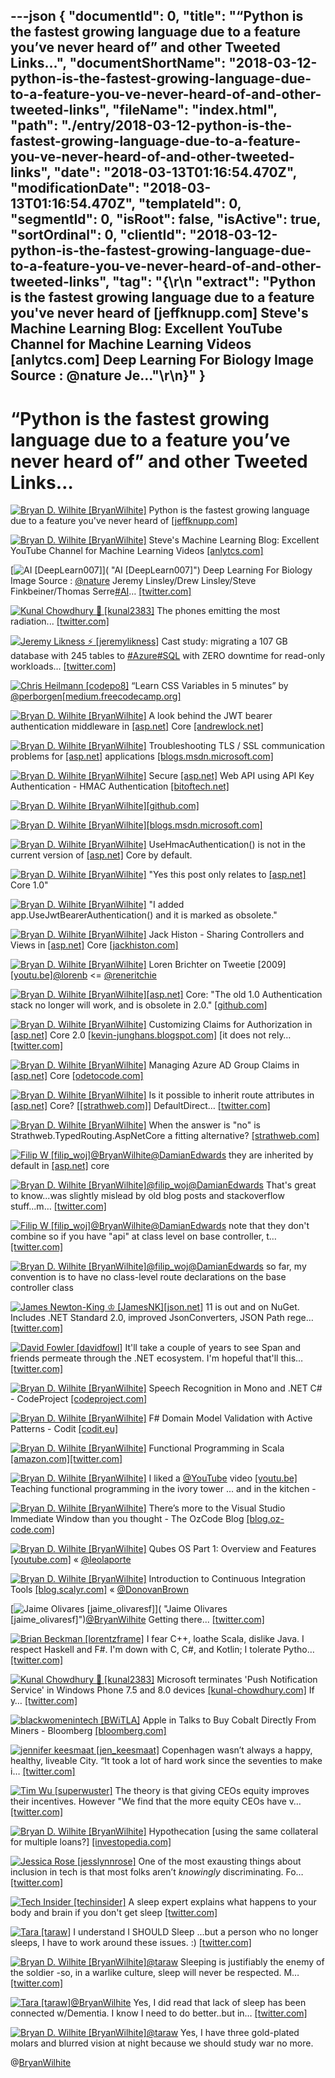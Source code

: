 ---json
{
  "documentId": 0,
  "title": "“Python is the fastest growing language due to a feature you’ve never heard of” and other Tweeted Links…",
  "documentShortName": "2018-03-12-python-is-the-fastest-growing-language-due-to-a-feature-you-ve-never-heard-of-and-other-tweeted-links",
  "fileName": "index.html",
  "path": "./entry/2018-03-12-python-is-the-fastest-growing-language-due-to-a-feature-you-ve-never-heard-of-and-other-tweeted-links",
  "date": "2018-03-13T01:16:54.470Z",
  "modificationDate": "2018-03-13T01:16:54.470Z",
  "templateId": 0,
  "segmentId": 0,
  "isRoot": false,
  "isActive": true,
  "sortOrdinal": 0,
  "clientId": "2018-03-12-python-is-the-fastest-growing-language-due-to-a-feature-you-ve-never-heard-of-and-other-tweeted-links",
  "tag": "{\r\n  \"extract\": \"Python is the fastest growing language due to a feature you've never heard of [jeffknupp.com] Steve's Machine Learning Blog: Excellent YouTube Channel for Machine Learning Videos [anlytcs.com] Deep Learning For Biology           Image Source : @nature Je...\"\r\n}"
}
---

# “Python is the fastest growing language due to a feature you’ve never heard of” and other Tweeted Links…

[<img alt="Bryan D. Wilhite [BryanWilhite]" src="https://songhay.blob.core.windows.net/shared-social-twitter/BryanWilhite.jpeg">](http://t.co/UNdqV0Z1zz "Bryan D. Wilhite [BryanWilhite]") Python is the fastest growing language due to a feature you've never heard of [[jeffknupp.com]](https://jeffknupp.com/blog/2017/09/15/python-is-the-fastest-growing-programming-language-due-to-a-feature-youve-never-heard-of/)

[<img alt="Bryan D. Wilhite [BryanWilhite]" src="https://songhay.blob.core.windows.net/shared-social-twitter/BryanWilhite.jpeg">](http://t.co/UNdqV0Z1zz "Bryan D. Wilhite [BryanWilhite]") Steve's Machine Learning Blog: Excellent YouTube Channel for Machine Learning Videos [[anlytcs.com]](http://www.anlytcs.com/2016/05/excellent-youtube-channel-for-machine.html)

[<img alt="AI [DeepLearn007]" src="https://songhay.blob.core.windows.net/shared-social-twitter/DeepLearn007.jpg">]( "AI [DeepLearn007]") Deep Learning For Biology Image Source : [@nature](http://twitter.com/nature) Jeremy Linsley/Drew Linsley/Steve Finkbeiner/Thomas Serre[#AI](http://twitter.com/search?q=%23AI)… [[twitter.com]](https://twitter.com/i/web/status/966295668410257409)

[<img alt="Kunal Chowdhury 🌟 [kunal2383]" src="https://songhay.blob.core.windows.net/shared-social-twitter/kunal2383.jpg">](https://t.co/u7EfGBIizl "Kunal Chowdhury 🌟 [kunal2383]") The phones emitting the most radiation... [[twitter.com]](https://twitter.com/kunal2383/status/966326634528690176/photo/1)

[<img alt="Jeremy Likness ⚡️ [jeremylikness]" src="https://songhay.blob.core.windows.net/shared-social-twitter/jeremylikness.jpg">](https://t.co/IbLCTBQJ41 "Jeremy Likness ⚡️ [jeremylikness]") Cast study: migrating a 107 GB database with 245 tables to [#Azure](http://twitter.com/search?q=%23Azure)[#SQL](http://twitter.com/search?q=%23SQL) with ZERO downtime for read-only workloads… [[twitter.com]](https://twitter.com/i/web/status/966335714236489728)

[<img alt="Chris Heilmann [codepo8]" src="https://songhay.blob.core.windows.net/shared-social-twitter/codepo8.png">](https://t.co/0xmfa8q7Va "Chris Heilmann [codepo8]") “Learn CSS Variables in 5 minutes” by [@perborgen](http://twitter.com/perborgen)[[medium.freecodecamp.org]](https://medium.freecodecamp.org/learn-css-variables-in-5-minutes-80cf63b4025d)

[<img alt="Bryan D. Wilhite [BryanWilhite]" src="https://songhay.blob.core.windows.net/shared-social-twitter/BryanWilhite.jpeg">](http://t.co/UNdqV0Z1zz "Bryan D. Wilhite [BryanWilhite]") A look behind the JWT bearer authentication middleware in [[asp.net]](http://ASP.NET) Core [[andrewlock.net]](https://andrewlock.net/a-look-behind-the-jwt-bearer-authentication-middleware-in-asp-net-core/)

[<img alt="Bryan D. Wilhite [BryanWilhite]" src="https://songhay.blob.core.windows.net/shared-social-twitter/BryanWilhite.jpeg">](http://t.co/UNdqV0Z1zz "Bryan D. Wilhite [BryanWilhite]") Troubleshooting TLS / SSL communication problems for [[asp.net]](http://ASP.NET) applications [[blogs.msdn.microsoft.com]](https://blogs.msdn.microsoft.com/friis/2017/10/09/troubleshooting-tls-ssl-scenario-2/)

[<img alt="Bryan D. Wilhite [BryanWilhite]" src="https://songhay.blob.core.windows.net/shared-social-twitter/BryanWilhite.jpeg">](http://t.co/UNdqV0Z1zz "Bryan D. Wilhite [BryanWilhite]") Secure [[asp.net]](http://ASP.NET) Web API using API Key Authentication - HMAC Authentication [[bitoftech.net]](http://bitoftech.net/2014/12/15/secure-asp-net-web-api-using-api-key-authentication-hmac-authentication/)

[<img alt="Bryan D. Wilhite [BryanWilhite]" src="https://songhay.blob.core.windows.net/shared-social-twitter/BryanWilhite.jpeg">](http://t.co/UNdqV0Z1zz "Bryan D. Wilhite [BryanWilhite]")[[github.com]](https://github.com/ademcaglin/Security.HmacAuthentication/blob/master/tests/HmacTests/Startup.cs)

[<img alt="Bryan D. Wilhite [BryanWilhite]" src="https://songhay.blob.core.windows.net/shared-social-twitter/BryanWilhite.jpeg">](http://t.co/UNdqV0Z1zz "Bryan D. Wilhite [BryanWilhite]")[[blogs.msdn.microsoft.com]](https://blogs.msdn.microsoft.com/webdev/2017/04/06/jwt-validation-and-authorization-in-asp-net-core/)

[<img alt="Bryan D. Wilhite [BryanWilhite]" src="https://songhay.blob.core.windows.net/shared-social-twitter/BryanWilhite.jpeg">](http://t.co/UNdqV0Z1zz "Bryan D. Wilhite [BryanWilhite]") UseHmacAuthentication() is not in the current version of [[asp.net]](http://ASP.NET) Core by default.

[<img alt="Bryan D. Wilhite [BryanWilhite]" src="https://songhay.blob.core.windows.net/shared-social-twitter/BryanWilhite.jpeg">](http://t.co/UNdqV0Z1zz "Bryan D. Wilhite [BryanWilhite]") "Yes this post only relates to [[asp.net]](http://ASP.NET) Core 1.0"

[<img alt="Bryan D. Wilhite [BryanWilhite]" src="https://songhay.blob.core.windows.net/shared-social-twitter/BryanWilhite.jpeg">](http://t.co/UNdqV0Z1zz "Bryan D. Wilhite [BryanWilhite]") "I added app.UseJwtBearerAuthentication() and it is marked as obsolete."

[<img alt="Bryan D. Wilhite [BryanWilhite]" src="https://songhay.blob.core.windows.net/shared-social-twitter/BryanWilhite.jpeg">](http://t.co/UNdqV0Z1zz "Bryan D. Wilhite [BryanWilhite]") Jack Histon - Sharing Controllers and Views in [[asp.net]](http://ASP.NET) Core [[jackhiston.com]](http://jackhiston.com/2017/8/15/sharing-controllers-and-views-in-aspnet-core/)

[<img alt="Bryan D. Wilhite [BryanWilhite]" src="https://songhay.blob.core.windows.net/shared-social-twitter/BryanWilhite.jpeg">](http://t.co/UNdqV0Z1zz "Bryan D. Wilhite [BryanWilhite]") Loren Brichter on Tweetie [2009] [[youtu.be]](https://youtu.be/7Zd3iNOXTow)[@lorenb](http://twitter.com/lorenb) <= [@reneritchie](http://twitter.com/reneritchie)

[<img alt="Bryan D. Wilhite [BryanWilhite]" src="https://songhay.blob.core.windows.net/shared-social-twitter/BryanWilhite.jpeg">](http://t.co/UNdqV0Z1zz "Bryan D. Wilhite [BryanWilhite]")[[asp.net]](http://ASP.NET) Core: "The old 1.0 Authentication stack no longer will work, and is obsolete in 2.0." [[github.com]](https://github.com/aspnet/Security/issues/1310)

[<img alt="Bryan D. Wilhite [BryanWilhite]" src="https://songhay.blob.core.windows.net/shared-social-twitter/BryanWilhite.jpeg">](http://t.co/UNdqV0Z1zz "Bryan D. Wilhite [BryanWilhite]") Customizing Claims for Authorization in [[asp.net]](http://ASP.NET) Core 2.0 [[kevin-junghans.blogspot.com]](http://kevin-junghans.blogspot.com/2017/08/customizing-claims-for-authorization-in.html) [it does not rely… [[twitter.com]](https://twitter.com/i/web/status/966560484525793280)

[<img alt="Bryan D. Wilhite [BryanWilhite]" src="https://songhay.blob.core.windows.net/shared-social-twitter/BryanWilhite.jpeg">](http://t.co/UNdqV0Z1zz "Bryan D. Wilhite [BryanWilhite]") Managing Azure AD Group Claims in [[asp.net]](http://ASP.NET) Core [[odetocode.com]](https://odetocode.com/blogs/scott/archive/2018/02/21/managing-azure-ad-group-claims-in-asp-net-core.aspx)

[<img alt="Bryan D. Wilhite [BryanWilhite]" src="https://songhay.blob.core.windows.net/shared-social-twitter/BryanWilhite.jpeg">](http://t.co/UNdqV0Z1zz "Bryan D. Wilhite [BryanWilhite]") Is it possible to inherit route attributes in [[asp.net]](http://ASP.NET) Core? [[[strathweb.com]](https://www.strathweb.com/2016/06/inheriting-route-attributes-in-asp-net-web-api/)] DefaultDirect… [[twitter.com]](https://twitter.com/i/web/status/966135875431120896)

[<img alt="Bryan D. Wilhite [BryanWilhite]" src="https://songhay.blob.core.windows.net/shared-social-twitter/BryanWilhite.jpeg">](http://t.co/UNdqV0Z1zz "Bryan D. Wilhite [BryanWilhite]") When the answer is "no" is Strathweb.TypedRouting.AspNetCore a fitting alternative? [[strathweb.com]](https://www.strathweb.com/2016/06/introducing-strathweb-typedrouting-for-asp-net-mvc-core/)

[<img alt="Filip W [filip_woj]" src="https://songhay.blob.core.windows.net/shared-social-twitter/filip_woj.jpg">](http://t.co/VCkinoHijZ "Filip W [filip_woj]")[@BryanWilhite](http://twitter.com/BryanWilhite)[@DamianEdwards](http://twitter.com/DamianEdwards) they are inherited by default in [[asp.net]](http://asp.net) core

[<img alt="Bryan D. Wilhite [BryanWilhite]" src="https://songhay.blob.core.windows.net/shared-social-twitter/BryanWilhite.jpeg">](http://t.co/UNdqV0Z1zz "Bryan D. Wilhite [BryanWilhite]")[@filip_woj](http://twitter.com/filip_woj)[@DamianEdwards](http://twitter.com/DamianEdwards) That's great to know...was slightly mislead by old blog posts and stackoverflow stuff...m… [[twitter.com]](https://twitter.com/i/web/status/966346960004300800)

[<img alt="Filip W [filip_woj]" src="https://songhay.blob.core.windows.net/shared-social-twitter/filip_woj.jpg">](http://t.co/VCkinoHijZ "Filip W [filip_woj]")[@BryanWilhite](http://twitter.com/BryanWilhite)[@DamianEdwards](http://twitter.com/DamianEdwards) note that they don't combine so if you have "api" at class level on base controller, t… [[twitter.com]](https://twitter.com/i/web/status/966347361013379075)

[<img alt="Bryan D. Wilhite [BryanWilhite]" src="https://songhay.blob.core.windows.net/shared-social-twitter/BryanWilhite.jpeg">](http://t.co/UNdqV0Z1zz "Bryan D. Wilhite [BryanWilhite]")[@filip_woj](http://twitter.com/filip_woj)[@DamianEdwards](http://twitter.com/DamianEdwards) so far, my convention is to have no class-level route declarations on the base controller class

[<img alt="James Newton-King ♔ [JamesNK]" src="https://songhay.blob.core.windows.net/shared-social-twitter/JamesNK.jpeg">](http://t.co/NT5azIWwVG "James Newton-King ♔ [JamesNK]")[[json.net]](http://Json.NET) 11 is out and on NuGet. Includes .NET Standard 2.0, improved JsonConverters, JSON Path rege… [[twitter.com]](https://twitter.com/i/web/status/966763685287882752)

[<img alt="David Fowler [davidfowl]" src="https://songhay.blob.core.windows.net/shared-social-twitter/davidfowl.jpeg">](https://t.co/XKK4NcxDZ3 "David Fowler [davidfowl]") It'll take a couple of years to see Span and friends permeate through the .NET ecosystem. I'm hopeful that'll this… [[twitter.com]](https://twitter.com/i/web/status/965784077528739841)

[<img alt="Bryan D. Wilhite [BryanWilhite]" src="https://songhay.blob.core.windows.net/shared-social-twitter/BryanWilhite.jpeg">](http://t.co/UNdqV0Z1zz "Bryan D. Wilhite [BryanWilhite]") Speech Recognition in Mono and .NET C# - CodeProject [[codeproject.com]](https://www.codeproject.com/Articles/890117/Speech-Recognition-in-Mono-and-NET-Csharp)

[<img alt="Bryan D. Wilhite [BryanWilhite]" src="https://songhay.blob.core.windows.net/shared-social-twitter/BryanWilhite.jpeg">](http://t.co/UNdqV0Z1zz "Bryan D. Wilhite [BryanWilhite]") F# Domain Model Validation with Active Patterns - Codit [[codit.eu]](https://www.codit.eu/blog/2017/10/03/f-domain-model-validation-with-active-patterns/)

[<img alt="Bryan D. Wilhite [BryanWilhite]" src="https://songhay.blob.core.windows.net/shared-social-twitter/BryanWilhite.jpeg">](http://t.co/UNdqV0Z1zz "Bryan D. Wilhite [BryanWilhite]") Functional Programming in Scala [[amazon.com]](https://www.amazon.com/Functional-Programming-Scala-Paul-Chiusano/dp/1617290653?SubscriptionId=1SW6D7X6ZXXR92KVX0G2&tag=thekintespacec00&linkCode=xm2&camp=2025&creative=165953&creativeASIN=1617290653)[[twitter.com]](https://twitter.com/BryanWilhite/status/966854060170125312/photo/1)

[<img alt="Bryan D. Wilhite [BryanWilhite]" src="https://songhay.blob.core.windows.net/shared-social-twitter/BryanWilhite.jpeg">](http://t.co/UNdqV0Z1zz "Bryan D. Wilhite [BryanWilhite]") I liked a [@YouTube](http://twitter.com/YouTube) video [[youtu.be]](http://youtu.be/yLExk8fNYBI?a) Teaching functional programming in the ivory tower ... and in the kitchen -

[<img alt="Bryan D. Wilhite [BryanWilhite]" src="https://songhay.blob.core.windows.net/shared-social-twitter/BryanWilhite.jpeg">](http://t.co/UNdqV0Z1zz "Bryan D. Wilhite [BryanWilhite]") There’s more to the Visual Studio Immediate Window than you thought - The OzCode Blog [[blog.oz-code.com]](https://blog.oz-code.com/using-immediate-window-debug-code-design-time/)

[<img alt="Bryan D. Wilhite [BryanWilhite]" src="https://songhay.blob.core.windows.net/shared-social-twitter/BryanWilhite.jpeg">](http://t.co/UNdqV0Z1zz "Bryan D. Wilhite [BryanWilhite]") Qubes OS Part 1: Overview and Features [[youtube.com]](https://www.youtube.com/watch?v=NTOsHtyS_5k) « [@leolaporte](http://twitter.com/leolaporte)

[<img alt="Bryan D. Wilhite [BryanWilhite]" src="https://songhay.blob.core.windows.net/shared-social-twitter/BryanWilhite.jpeg">](http://t.co/UNdqV0Z1zz "Bryan D. Wilhite [BryanWilhite]") Introduction to Continuous Integration Tools [[blog.scalyr.com]](http://blog.scalyr.com/2017/10/introduction-continuous-integration-tools/) « [@DonovanBrown](http://twitter.com/DonovanBrown)

[<img alt="Jaime Olivares [jaime_olivaresf]" src="https://songhay.blob.core.windows.net/shared-social-twitter/jaime_olivaresf.jpg">]( "Jaime Olivares [jaime_olivaresf]")[@BryanWilhite](http://twitter.com/BryanWilhite) Getting there... [[twitter.com]](https://twitter.com/jaime_olivaresf/status/966065483094032387/photo/1)

[<img alt="Brian Beckman [lorentzframe]" src="https://songhay.blob.core.windows.net/shared-social-twitter/lorentzframe.jpg">](http://t.co/aC5mXb9iZQ "Brian Beckman [lorentzframe]") I fear C++, loathe Scala, dislike Java. I respect Haskell and F#. I'm down with C, C#, and Kotlin; I tolerate Pytho… [[twitter.com]](https://twitter.com/i/web/status/965959956561215488)

[<img alt="Kunal Chowdhury 🌟 [kunal2383]" src="https://songhay.blob.core.windows.net/shared-social-twitter/kunal2383.jpg">](https://t.co/u7EfGBIizl "Kunal Chowdhury 🌟 [kunal2383]") Microsoft terminates 'Push Notification Service' in Windows Phone 7.5 and 8.0 devices [[kunal-chowdhury.com]](https://www.kunal-chowdhury.com/2018/02/microsoft-terminates-push-notification-service.html) If y… [[twitter.com]](https://twitter.com/i/web/status/966334134699347968)

[<img alt="blackwomenintech [BWiTLA]" src="https://songhay.blob.core.windows.net/shared-social-twitter/BWiTLA.jpeg">](https://t.co/Z1JeN5MH6T "blackwomenintech [BWiTLA]") Apple in Talks to Buy Cobalt Directly From Miners - Bloomberg [[bloomberg.com]](https://www.bloomberg.com/news/articles/2018-02-21/apple-is-said-to-negotiate-buying-cobalt-direct-from-miners)

[<img alt="jennifer keesmaat [jen_keesmaat]" src="https://songhay.blob.core.windows.net/shared-social-twitter/jen_keesmaat.jpg">](http://t.co/dw4zZN8U "jennifer keesmaat [jen_keesmaat]") Copenhagen wasn’t always a happy, healthy, liveable City. “It took a lot of hard work since the seventies to make i… [[twitter.com]](https://twitter.com/i/web/status/966036610608455684)

[<img alt="Tim Wu [superwuster]" src="https://songhay.blob.core.windows.net/shared-social-twitter/superwuster.jpg">](http://t.co/JkMVjpnSbx "Tim Wu [superwuster]") The theory is that giving CEOs equity improves their incentives. However "We find that the more equity CEOs have v… [[twitter.com]](https://twitter.com/i/web/status/971951380222152704)

[<img alt="Bryan D. Wilhite [BryanWilhite]" src="https://songhay.blob.core.windows.net/shared-social-twitter/BryanWilhite.jpeg">](http://t.co/UNdqV0Z1zz "Bryan D. Wilhite [BryanWilhite]") Hypothecation [using the same collateral for multiple loans?] [[investopedia.com]](http://www.investopedia.com/terms/h/hypothecation.asp)

[<img alt="Jessica Rose [jesslynnrose]" src="https://songhay.blob.core.windows.net/shared-social-twitter/jesslynnrose.jpg">](https://t.co/WXPi0Gcgn5 "Jessica Rose [jesslynnrose]") One of the most exausting things about inclusion in tech is that most folks aren’t *knowingly* discriminating. Fo… [[twitter.com]](https://twitter.com/i/web/status/971515147515768834)

[<img alt="Tech Insider [techinsider]" src="https://songhay.blob.core.windows.net/shared-social-twitter/techinsider.jpg">](http://t.co/Fp1fi3LC2G "Tech Insider [techinsider]") A sleep expert explains what happens to your body and brain if you don't get sleep [[twitter.com]](https://twitter.com/techinsider/status/966468103977680897/video/1)

[<img alt="Tara [taraw]" src="https://songhay.blob.core.windows.net/shared-social-twitter/taraw.jpeg">](http://t.co/4HS7ZMeZq4 "Tara [taraw]") I understand I SHOULD Sleep ...but a person who no longer sleeps, I have to work around these issues. :) [[twitter.com]](https://twitter.com/techinsider/status/966468103977680897)

[<img alt="Bryan D. Wilhite [BryanWilhite]" src="https://songhay.blob.core.windows.net/shared-social-twitter/BryanWilhite.jpeg">](http://t.co/UNdqV0Z1zz "Bryan D. Wilhite [BryanWilhite]")[@taraw](http://twitter.com/taraw) Sleeping is justifiably the enemy of the soldier -so, in a warlike culture, sleep will never be respected. M… [[twitter.com]](https://twitter.com/i/web/status/967099374948909056)

[<img alt="Tara [taraw]" src="https://songhay.blob.core.windows.net/shared-social-twitter/taraw.jpeg">](http://t.co/4HS7ZMeZq4 "Tara [taraw]")[@BryanWilhite](http://twitter.com/BryanWilhite) Yes, I did read that lack of sleep has been connected w/Dementia. I know I need to do better..but in… [[twitter.com]](https://twitter.com/i/web/status/967168244070182912)

[<img alt="Bryan D. Wilhite [BryanWilhite]" src="https://songhay.blob.core.windows.net/shared-social-twitter/BryanWilhite.jpeg">](http://t.co/UNdqV0Z1zz "Bryan D. Wilhite [BryanWilhite]")[@taraw](http://twitter.com/taraw) Yes, I have three gold-plated molars and blurred vision at night because we should study war no more.

@[BryanWilhite](https://twitter.com/BryanWilhite)
